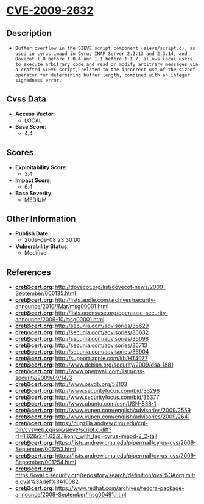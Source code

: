 
# [CVE-2009-2632](https://cve.mitre.org/cgi-bin/cvename.cgi?name=CVE-2009-2632)

## Description

- `Buffer overflow in the SIEVE script component (sieve/script.c), as used in cyrus-imapd in Cyrus IMAP Server 2.2.13 and 2.3.14, and Dovecot 1.0 before 1.0.4 and 1.1 before 1.1.7, allows local users to execute arbitrary code and read or modify arbitrary messages via a crafted SIEVE script, related to the incorrect use of the sizeof operator for determining buffer length, combined with an integer signedness error.`

## Cvss Data

- **Access Vector**:
  - LOCAL
- **Base Score**:
  - 4.4

## Scores

- **Exploitability Score**:
  - 3.4
- **Impact Score**:
  - 6.4
- **Base Severity**:
  - MEDIUM

## Other Information

- **Publish Date**:
  - 2009-09-08 23:30:00
- **Vulnerability Status**:
  - Modified

## References

- **cret@cert.org**: http://dovecot.org/list/dovecot-news/2009-September/000135.html
- **cret@cert.org**: http://lists.apple.com/archives/security-announce/2010//Mar/msg00001.html
- **cret@cert.org**: http://lists.opensuse.org/opensuse-security-announce/2009-10/msg00001.html
- **cret@cert.org**: http://secunia.com/advisories/36629
- **cret@cert.org**: http://secunia.com/advisories/36632
- **cret@cert.org**: http://secunia.com/advisories/36698
- **cret@cert.org**: http://secunia.com/advisories/36713
- **cret@cert.org**: http://secunia.com/advisories/36904
- **cret@cert.org**: http://support.apple.com/kb/HT4077
- **cret@cert.org**: http://www.debian.org/security/2009/dsa-1881
- **cret@cert.org**: http://www.openwall.com/lists/oss-security/2009/09/14/3
- **cret@cert.org**: http://www.osvdb.org/58103
- **cret@cert.org**: http://www.securityfocus.com/bid/36296
- **cret@cert.org**: http://www.securityfocus.com/bid/36377
- **cret@cert.org**: http://www.ubuntu.com/usn/USN-838-1
- **cret@cert.org**: http://www.vupen.com/english/advisories/2009/2559
- **cret@cert.org**: http://www.vupen.com/english/advisories/2009/2641
- **cret@cert.org**: https://bugzilla.andrew.cmu.edu/cgi-bin/cvsweb.cgi/src/sieve/script.c.diff?r1=1.62&r2=1.62.2.1&only_with_tag=cyrus-imapd-2_2-tail
- **cret@cert.org**: https://lists.andrew.cmu.edu/pipermail/cyrus-cvs/2009-September/001253.html
- **cret@cert.org**: https://lists.andrew.cmu.edu/pipermail/cyrus-cvs/2009-September/001254.html
- **cret@cert.org**: https://oval.cisecurity.org/repository/search/definition/oval%3Aorg.mitre.oval%3Adef%3A10082
- **cret@cert.org**: https://www.redhat.com/archives/fedora-package-announce/2009-September/msg00491.html
